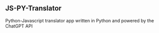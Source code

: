 ## JS-PY-Translator
Python-Javascript translator app written in Python and powered by the ChatGPT API
